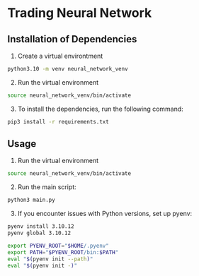 # Trading Neural Network

## Installation of Dependencies

1. Create a virtual environtment

```bash
python3.10 -m venv neural_network_venv
```

2. Run the virtual environment

```bash
source neural_network_venv/bin/activate
```

3. To install the dependencies, run the following command:

```bash
pip3 install -r requirements.txt
```

## Usage

1. Run the virtual environment

```bash
source neural_network_venv/bin/activate
```

2. Run the main script:

```bash
python3 main.py
```

3. If you encounter issues with Python versions, set up pyenv:

```bash
pyenv install 3.10.12
pyenv global 3.10.12

export PYENV_ROOT="$HOME/.pyenv"
export PATH="$PYENV_ROOT/bin:$PATH"
eval "$(pyenv init --path)"
eval "$(pyenv init -)"
```
